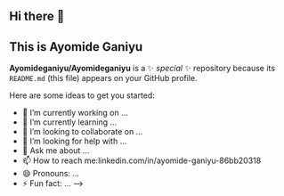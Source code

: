 ## Hi there 👋

## This is Ayomide Ganiyu
**Ayomideganiyu/Ayomideganiyu** is a ✨ _special_ ✨ repository because its `README.md` (this file) appears on your GitHub profile.

Here are some ideas to get you started:

- 🔭 I’m currently working on ...
- 🌱 I’m currently learning ...
- 👯 I’m looking to collaborate on ...
- 🤔 I’m looking for help with ...
- 💬 Ask me about ...
- 📫 How to reach me:linkedin.com/in/ayomide-ganiyu-86bb20318
- 😄 Pronouns: ...
- ⚡ Fun fact: ...
-->
